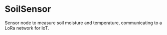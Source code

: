 # SoilSensor
Sensor node to measure soil moisture and temperature, communicating to a LoRa network for IoT.
